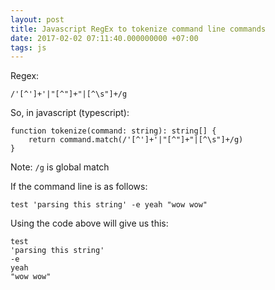 ```yaml
---
layout: post
title: Javascript RegEx to tokenize command line commands
date: 2017-02-02 07:11:40.000000000 +07:00
tags: js
---
```

Regex: 

```
/'[^']+'|"[^"]+"|[^\s"]+/g
```

So, in javascript (typescript): 

```
function tokenize(command: string): string[] {
    return command.match(/'[^']+'|"[^"]+"|[^\s"]+/g)
}
```

Note: `/g` is global match

If the command line is as follows: 

```
test 'parsing this string' -e yeah "wow wow"
```

Using the code above will give us this:

```
test
'parsing this string'
-e
yeah
"wow wow"
```
